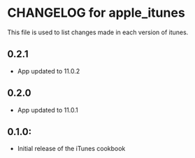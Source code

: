 # CHANGELOG for apple_itunes

This file is used to list changes made in each version of itunes.

## 0.2.1

* App updated to 11.0.2

## 0.2.0

* App updated to 11.0.1

## 0.1.0:

* Initial release of the iTunes cookbook